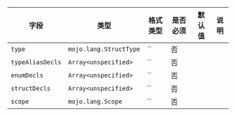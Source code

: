 | 字段 | 类型 | 格式类型 | 是否必须 | 默认值 | 说明 |
|---|---|---|---|---|---|
| `type` | `mojo.lang.StructType` | `` | 否 |  |  |
| `typeAliasDecls` | `Array<unspecified>` | `` | 否 |  |  |
| `enumDecls` | `Array<unspecified>` | `` | 否 |  |  |
| `structDecls` | `Array<unspecified>` | `` | 否 |  |  |
| `scope` | `mojo.lang.Scope` | `` | 否 |  |
